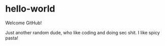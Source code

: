 # hello-world
Welcome GitHub!

Just another random dude, who like coding and doing sec shit.
I like spicy pasta!
